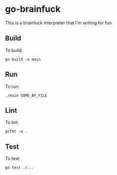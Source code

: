 # go-brainfuck

This is a brainfuck interpreter that I'm writing for fun.

## Build

To build:

```
go build -o main
```

## Run

To run:

```
./main SOME_BF_FILE
```

## Lint

To lint:
```
gofmt -w .
```

## Test

To test:

```
go test ./...
```
